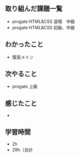 ## 取り組んだ課題一覧
- progate HTML&CSS 道場　中級
- progate HTML&CSS 初級、中級
## わかったこと
- 復習メイン
## 次やること
- progate 上級
## 感じたこと
- 
## 学習時間
- 2h
- 29h（合計
